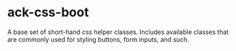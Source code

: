 # ack-css-boot
A base set of short-hand css helper classes. Includes available classes that are commonly used for styling buttons, form inputs, and such.

